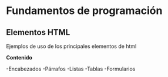 # Fundamentos de programación

## Elementos HTML

Ejemplos de uso de los principales elementos de html

**Contenido**

-Encabezados
-Párrafos
-Listas
-Tablas
-Formularios
